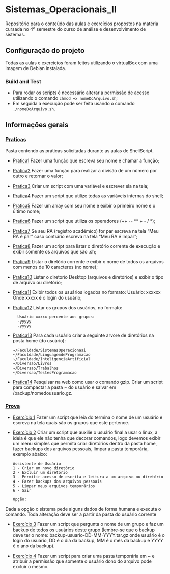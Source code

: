 # Sistemas_Operacionais_II

Repositório para o conteúdo das aulas e exercícios propostos na matéria cursada no 4º semestre do curso de análise e desenvolvimento de sistemas.

## Configuração do projeto

Todas as aulas e exercícios foram feitos utilizando o virtualBox com uma imagem de Debian instalada.


### Build and Test

* Para rodar os scripts é necessário alterar a permissão de acesso utilizando o comando `chmod +x nomeDoArquivo.sh`;
* Em seguida a execução pode ser feita usando o comando `./nomeDoArquivo.sh`.

## Informações gerais

### [Praticas]()
Pasta contendo as práticas solicitadas durante as aulas de ShellScript.

- [Pratica1]() Fazer uma função que escreva seu nome e chamar a função;

- [Pratica2]() Fazer uma função para realizar a divisão de um número por outro e retornar o valor;

- [Pratica3]() Criar um script com uma variável e escrever ela na tela;

- [Pratica4]() Fazer um script que utilize todas as variáveis internas do shell;

- [Pratica5]() Fazer um array com seu nome e exibir o primeiro nome e o último nome;

- [Pratica6]() Fazer um script que utiliza os operadores (++ -- ** + - / *);

- [Pratica7]() Se seu RA (registro acadêmico) for par escreva na tela “Meu RA é par” caso contrário escreva na tela “Meu RA é Impar”;

- [Pratica8]() Fazer um script para listar o diretório corrente de execução e exibir somente os arquivos que são .sh;

- [Pratica9]() Listar o diretório corrente e exibir o nome de todos os arquivos com menos de 10 caracteres (no nome);

- [Pratica10]() Listar o diretório Desktop (arquivos e diretórios) e exibir o tipo de arquivo ou diretório;
 
- [Pratica11]() Exibir todos os usuários logados no formato: Usuário: xxxxxx Onde xxxxx é o login do usuário;

- [Pratica12]() Listar os grupos dos usuários, no formato: 

        Usuário xxxxx percente aos grupos:
        -yyyyy
        -yyyyy
        
- [Pratica13]() Para cada usuário criar a seguinte arvore de diretórios na posta home (do usuário):

      ~/Faculdade/SistemasOperacionasi
      ~/Faculdade/LinguagemdeProgramacao
      ~/Faculdade/InteligenciaArtificial
      ~/Diversao/Livros
      ~/Diversao/Trabalhos
      ~/Diversao/TestesProgramacao

- [Pratica14]() Pesquisar na web como usar o comando gzip. Criar um script para compactar a pasta ~ do usuário e salvar em /backup/nomedousuario.gz.


### [Prova]()

- [Exercício 1]() Fazer um script que leia do termina o nome de um usuário e escreva na tela quais são os grupos que este pertence.

- [Exercício 2]() Criar um script que auxilie o usuário final a usar o linux, a ideia é que ele não tenha que decorar comandos, logo devemos exibir um menu simples que permita criar diretórios dentro da pasta home, fazer backups dos arquivos pessoais, limpar a pasta temporária, exemplo abaixo:

      Assistente de Usuário
      1 - Criar um novo diretório
      2 - Excluir um diretório
      3 - Permitir acesso de escrita e leitura a um arquivo ou diretório
      4 - Fazer backups dos arquivos pessoais
      5 - Limpar meus arquivos temporários
      6 - Sair

      Opção:

Dada a opção o sistema pede alguns dados de forma humana e executa o comando.
Toda alteração deve ser a partir da pasta do usuário corrente

- [Exercício 3]() Fazer um script que pergunta o nome de um grupo e faz um backup de todos os usuários deste grupo (lembre-se que o backup deve ter o nome: backup-usuario-DD-MM-YYYY.tar.gz onde usuário é o login do usuário, DD é o dia da backup, MM é o mês da backup e YYYY é o ano da backup).

- [Exercício 4]() Fazer um script para criar uma pasta temporária em ~ e atribuir a permissão que somente o usuário dono do arquivo pode excluir o mesmo.
